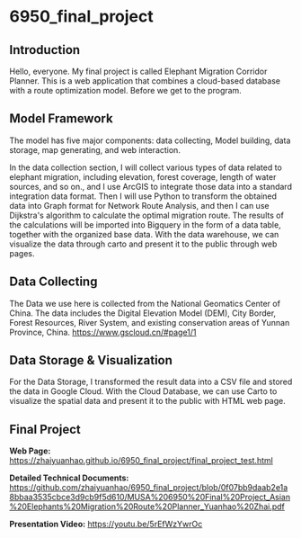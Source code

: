# 6950_final_project
## Introduction
Hello, everyone. My final project is called Elephant Migration Corridor Planner. This is a web application that combines a cloud-based database with a route optimization model. Before we get to the program.

## Model Framework
The model has five major components: data collecting, Model building, data storage, map generating, and web interaction.

In the data collection section, I will collect various types of data related to elephant migration, including elevation, forest coverage, length of water sources, and so on., and I use ArcGIS to integrate those data into a standard integration data format. Then I will use Python to transform the obtained data into Graph format for Network Route Analysis, and then I can use Dijkstra's algorithm to calculate the optimal migration route. The results of the calculations will be imported into Bigquery in the form of a data table, together with the organized base data.
With the data warehouse, we can visualize the data through carto and present it to the public through web pages.

## Data Collecting
The Data we use here is collected from the National Geomatics Center of China. The data includes the Digital Elevation Model (DEM), City Border, Forest Resources, River System, and existing conservation areas of Yunnan Province, China.
https://www.gscloud.cn/#page1/1

## Data Storage & Visualization
For the Data Storage, I transformed the result data into a CSV file and stored the data in Google Cloud.
With the Cloud Database, we can use Carto to visualize the spatial data and present it to the public with HTML web page.

## Final Project
**Web Page:**
https://zhaiyuanhao.github.io/6950_final_project/final_project_test.html

**Detailed Technical Documents:**
https://github.com/zhaiyuanhao/6950_final_project/blob/0f07bb9daab2e1a8bbaa3535cbce3d9cb9f5d610/MUSA%206950%20Final%20Project_Asian%20Elephants%20Migration%20Route%20Planner_Yuanhao%20Zhai.pdf

**Presentation Video:**
https://youtu.be/5rEfWzYwrOc
